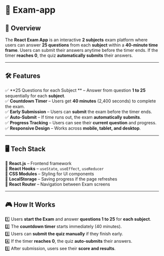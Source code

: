 # 🎯 Exam-app

## 🚀 Overview  
The **React Exam App** is an interactive **2 subjects** exam platform where users can answer **25 questions** from each **subject** within a **40-minute time frame**. Users can submit their answers anytime before the timer ends. If the timer **reaches 0**, the quiz **automatically submits** their answers.  

---

## 🛠 Features  
✅ **25 Questions for each Subject ** – Answer from question **1 to 25** sequentially for each **subject**.  
✅ **Countdown Timer** – Users get **40 minutes** (2,400 seconds) to complete the exam.  
✅ **Early Submission** – Users can **submit** the exam before the timer ends.  
✅ **Auto-Submit** – If time runs out, the exam **automatically submits**.  
✅ **Progress Tracking** – Users can see their **current question** and progress.  
✅ **Responsive Design** – Works across **mobile, tablet, and desktop**.  

---

## 🖥️ Tech Stack  
🔹 **React.js** – Frontend framework  
🔹 **React Hooks** – `useState`, `useEffect`, `useReducer`  
🔹 **CSS Modules** – Styling for UI components  
🔹 **LocalStorage** – Saving progress if the page refreshes  
🔹 **React Router** – Navigation between Exam screens  

---

## 🎮 How It Works  
1️⃣ Users **start the Exam** and answer **questions 1 to 25** for **each subject**.  
2️⃣ The **countdown timer** starts immediately (40 minutes).  
3️⃣ Users can **submit the quiz manually** if they finish early.  
4️⃣ If the timer **reaches 0**, the quiz **auto-submits** their answers.  
5️⃣ After submission, users see their **score and results**.  



